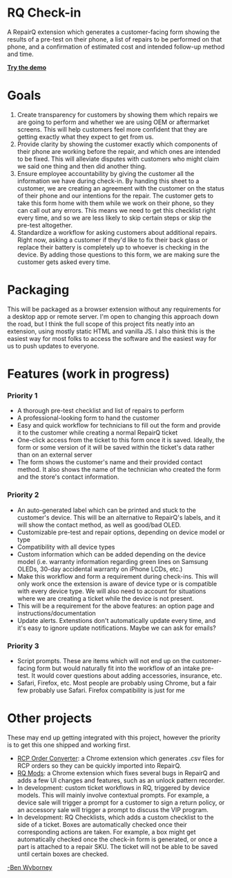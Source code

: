# RQ Check-in
 A RepairQ extension which generates a customer-facing form showing the results of a pre-test on their phone, a list of repairs to be performed on that phone, and a confirmation of estimated cost and intended follow-up method and time.

__[Try the demo](http://benwyborney.com/all-software/rq-checkin-demo/checkin.html)__

# Goals
1. Create transparency for customers by showing them which repairs we are going to perform and whether we are using OEM or aftermarket screens. This will help customers feel more confident that they are getting exactly what they expect to get from us.
2. Provide clarity by showing the customer exactly which components of their phone are working before the repair, and which ones are intended to be fixed. This will alleviate disputes with customers who might claim we said one thing and then did another thing.
3. Ensure employee accountability by giving the customer all the information we have during check-in. By handing this sheet to a customer, we are creating an agreement with the customer on the status of their phone and our intentions for the repair. The customer gets to take this form home with them while we work on their phone, so they can call out any errors. This means we need to get this checklist right every time, and so we are less likely to skip certain steps or skip the pre-test altogether. 
4. Standardize a workflow for asking customers about additional repairs. Right now, asking a customer if they'd like to fix their back glass or replace their battery is completely up to whoever is checking in the device. By adding those questions to this form, we are making sure the customer gets asked every time.

# Packaging
 This will be packaged as a browser extension without any requirements for a desktop app or remote server. I'm open to changing this approach down the road, but I think the full scope of this project fits neatly into an extension, using mostly static HTML and vanilla JS. I also think this is the easiest way for most folks to access the software and the easiest way for us to push updates to everyone.

# Features (work in progress)
### Priority 1
- A thorough pre-test checklist and list of repairs to perform
- A professional-looking form to hand the customer
- Easy and quick workflow for technicians to fill out the form and provide it to the customer while creating a normal RepairQ ticket
- One-click access from the ticket to this form once it is saved. Ideally, the form or some version of it will be saved within the ticket's data rather than on an external server
- The form shows the customer's name and their provided contact method. It also shows the name of the technician who created the form and the store's contact information.

### Priority 2
- An auto-generated label which can be printed and stuck to the customer's device. This will be an alternative to RepairQ's labels, and it will show the contact method, as well as good/bad OLED.
- Customizable pre-test and repair options, depending on device model or type
- Compatibility with all device types
- Custom information which can be added depending on the device model (i.e. warranty information regarding green lines on Samsung OLEDs, 30-day accidental warranty on iPhone LCDs, etc.)
- Make this workflow and form a requirement during check-ins. This will only work once the extension is aware of device type or is compatible with every device type. We will also need to account for situations where we are creating a ticket while the device is not present.
- This will be a requirement for the above features: an option page and instructions/documentation
- Update alerts. Extenstions don't automatically update every time, and it's easy to ignore update notifications. Maybe we can ask for emails?

### Priority 3
- Script prompts. These are items which will not end up on the customer-facing form but would naturally fit into the workflow of an intake pre-test. It would cover questions about adding accessories, insurance, etc.
- Safari, Firefox, etc. Most people are probably using Chrome, but a fair few probably use Safari. Firefox compatibility is just for me 

# Other projects
These may end up getting integrated with this project, however the priority is to get this one shipped and working first.
- [RCP Order Converter](https://chromewebstore.google.com/detail/rcp-order-converter/egnaiolljdmpnngnpijngcbngjhpfflb?hl=en): a Chrome extension which generates .csv files for RCP orders so they can be quickly imported into RepairQ.
- [RQ Mods](https://chromewebstore.google.com/detail/rq-mods/cbfbidmaikcepocpnjeoafncoeeanegh?hl=en): a Chrome extension which fixes several bugs in RepairQ and adds a few UI changes and features, such as an unlock pattern recorder.
- In development: custom ticket workflows in RQ, triggered by device models. This will mainly involve contextual prompts. For example, a device sale will trigger a prompt for a customer to sign a return policy, or an accessory sale will trigger a prompt to discuss the VIP program.
- In development: RQ Checklists, which adds a custom checklist to the side of a ticket. Boxes are automatically checked once their corresponding actions are taken. For example, a box might get automatically checked once the check-in form is generated, or once a part is attached to a repair SKU. The ticket will not be able to be saved until certain boxes are checked.

[-Ben Wyborney](http://benwyborney.com/)